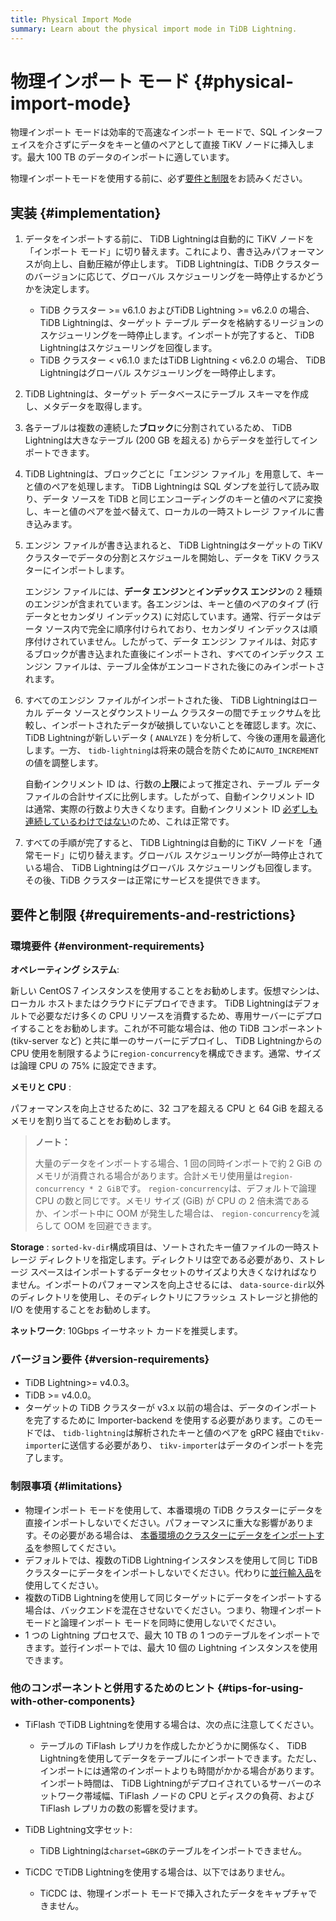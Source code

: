 ```yaml
---
title: Physical Import Mode
summary: Learn about the physical import mode in TiDB Lightning.
---
```


# 物理インポート モード {#physical-import-mode}

物理インポート モードは効率的で高速なインポート モードで、SQL インターフェイスを介さずにデータをキーと値のペアとして直接 TiKV ノードに挿入します。最大 100 TB のデータのインポートに適しています。

物理インポートモードを使用する前に、必ず[要件と制限](#requirements-and-restrictions)をお読みください。

## 実装 {#implementation}

1.  データをインポートする前に、 TiDB Lightningは自動的に TiKV ノードを「インポート モード」に切り替えます。これにより、書き込みパフォーマンスが向上し、自動圧縮が停止します。 TiDB Lightningは、TiDB クラスターのバージョンに応じて、グローバル スケジューリングを一時停止するかどうかを決定します。

    -   TiDB クラスター &gt;= v6.1.0 およびTiDB Lightning &gt;= v6.2.0 の場合、 TiDB Lightningは、ターゲット テーブル データを格納するリージョンのスケジューリングを一時停止します。インポートが完了すると、 TiDB Lightningはスケジューリングを回復します。
    -   TiDB クラスター &lt; v6.1.0 またはTiDB Lightning &lt; v6.2.0 の場合、 TiDB Lightningはグローバル スケジューリングを一時停止します。

2.  TiDB Lightningは、ターゲット データベースにテーブル スキーマを作成し、メタデータを取得します。

3.  各テーブルは複数の連続した**ブロック**に分割されているため、 TiDB Lightningは大きなテーブル (200 GB を超える) からデータを並行してインポートできます。

4.  TiDB Lightningは、ブロックごとに「エンジン ファイル」を用意して、キーと値のペアを処理します。 TiDB Lightningは SQL ダンプを並行して読み取り、データ ソースを TiDB と同じエンコーディングのキーと値のペアに変換し、キーと値のペアを並べ替えて、ローカルの一時ストレージ ファイルに書き込みます。

5.  エンジン ファイルが書き込まれると、 TiDB Lightningはターゲットの TiKV クラスターでデータの分割とスケジュールを開始し、データを TiKV クラスターにインポートします。

    エンジン ファイルには、**データ エンジン**と<strong>インデックス エンジン</strong>の 2 種類のエンジンが含まれています。各エンジンは、キーと値のペアのタイプ (行データとセカンダリ インデックス) に対応しています。通常、行データはデータ ソース内で完全に順序付けられており、セカンダリ インデックスは順序付けされていません。したがって、データ エンジン ファイルは、対応するブロックが書き込まれた直後にインポートされ、すべてのインデックス エンジン ファイルは、テーブル全体がエンコードされた後にのみインポートされます。

6.  すべてのエンジン ファイルがインポートされた後、 TiDB Lightningはローカル データ ソースとダウンストリーム クラスターの間でチェックサムを比較し、インポートされたデータが破損していないことを確認します。次に、 TiDB Lightningが新しいデータ ( `ANALYZE` ) を分析して、今後の運用を最適化します。一方、 `tidb-lightning`は将来の競合を防ぐために`AUTO_INCREMENT`の値を調整します。

    自動インクリメント ID は、行数の**上限**によって推定され、テーブル データ ファイルの合計サイズに比例します。したがって、自動インクリメント ID は通常、実際の行数より大きくなります。自動インクリメント ID [必ずしも連続しているわけではない](/mysql-compatibility.md#auto-increment-id)のため、これは正常です。

7.  すべての手順が完了すると、 TiDB Lightningは自動的に TiKV ノードを「通常モード」に切り替えます。グローバル スケジューリングが一時停止されている場合、 TiDB Lightningはグローバル スケジューリングも回復します。その後、TiDB クラスターは正常にサービスを提供できます。

## 要件と制限 {#requirements-and-restrictions}

### 環境要件 {#environment-requirements}

**オペレーティング システム**:

新しい CentOS 7 インスタンスを使用することをお勧めします。仮想マシンは、ローカル ホストまたはクラウドにデプロイできます。 TiDB Lightningはデフォルトで必要なだけ多くの CPU リソースを消費するため、専用サーバーにデプロイすることをお勧めします。これが不可能な場合は、他の TiDB コンポーネント (tikv-server など) と共に単一のサーバーにデプロイし、 TiDB Lightningからの CPU 使用を制限するように`region-concurrency`を構成できます。通常、サイズは論理 CPU の 75% に設定できます。

**メモリと CPU** :

パフォーマンスを向上させるために、32 コアを超える CPU と 64 GiB を超えるメモリを割り当てることをお勧めします。

> **ノート：**
>
> 大量のデータをインポートする場合、1 回の同時インポートで約 2 GiB のメモリが消費される場合があります。合計メモリ使用量は`region-concurrency * 2 GiB`です。 `region-concurrency`は、デフォルトで論理 CPU の数と同じです。メモリ サイズ (GiB) が CPU の 2 倍未満であるか、インポート中に OOM が発生した場合は、 `region-concurrency`を減らして OOM を回避できます。

**Storage** : `sorted-kv-dir`構成項目は、ソートされたキー値ファイルの一時ストレージ ディレクトリを指定します。ディレクトリは空である必要があり、ストレージ スペースはインポートするデータセットのサイズより大きくなければなりません。インポートのパフォーマンスを向上させるには、 `data-source-dir`以外のディレクトリを使用し、そのディレクトリにフラッシュ ストレージと排他的 I/O を使用することをお勧めします。

**ネットワーク**: 10Gbps イーサネット カードを推奨します。

### バージョン要件 {#version-requirements}

-   TiDB Lightning&gt;= v4.0.3。
-   TiDB &gt;= v4.0.0。
-   ターゲットの TiDB クラスターが v3.x 以前の場合は、データのインポートを完了するために Importer-backend を使用する必要があります。このモードでは、 `tidb-lightning`は解析されたキーと値のペアを gRPC 経由で`tikv-importer`に送信する必要があり、 `tikv-importer`はデータのインポートを完了します。

### 制限事項 {#limitations}

-   物理インポート モードを使用して、本番環境の TiDB クラスターにデータを直接インポートしないでください。パフォーマンスに重大な影響があります。その必要がある場合は、 [本番環境のクラスターにデータをインポートする](/tidb-lightning/tidb-lightning-physical-import-mode-usage.md#import-data-into-a-cluster-in-production)を参照してください。
-   デフォルトでは、複数のTiDB Lightningインスタンスを使用して同じ TiDB クラスターにデータをインポートしないでください。代わりに[並行輸入品](/tidb-lightning/tidb-lightning-distributed-import.md)を使用してください。
-   複数のTiDB Lightningを使用して同じターゲットにデータをインポートする場合は、バックエンドを混在させないでください。つまり、物理インポート モードと論理インポート モードを同時に使用しないでください。
-   1 つの Lightning プロセスで、最大 10 TB の 1 つのテーブルをインポートできます。並行インポートでは、最大 10 個の Lightning インスタンスを使用できます。

### 他のコンポーネントと併用するためのヒント {#tips-for-using-with-other-components}

-   TiFlash でTiDB Lightningを使用する場合は、次の点に注意してください。

    -   テーブルの TiFlash レプリカを作成したかどうかに関係なく、 TiDB Lightningを使用してデータをテーブルにインポートできます。ただし、インポートには通常のインポートよりも時間がかかる場合があります。インポート時間は、 TiDB Lightningがデプロイされているサーバーのネットワーク帯域幅、TiFlash ノードの CPU とディスクの負荷、および TiFlash レプリカの数の影響を受けます。

-   TiDB Lightning文字セット:

    -   TiDB Lightningは`charset=GBK`のテーブルをインポートできません。

-   TiCDC でTiDB Lightningを使用する場合は、以下ではありません。

    -   TiCDC は、物理インポート モードで挿入されたデータをキャプチャできません。
